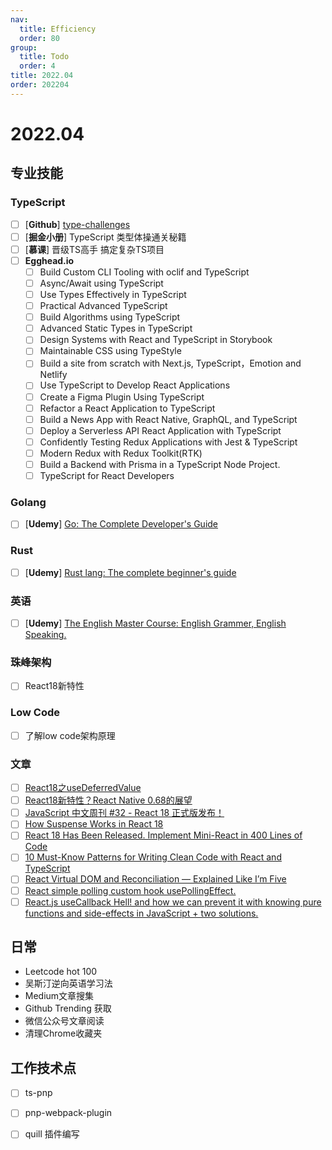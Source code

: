```yaml
---
nav:
  title: Efficiency
  order: 80
group:
  title: Todo
  order: 4
title: 2022.04
order: 202204
---
```


# 2022.04

## 专业技能

### TypeScript

- [ ] [**Github**] [type-challenges](https://github.com/type-challenges/type-challenges?utm_source=gold_browser_extension)
- [ ] [**掘金小册**] TypeScript 类型体操通关秘籍
- [ ] [**慕课**] 晋级TS高手 搞定复杂TS项目
- [ ] **Egghead.io**
  - [ ] Build Custom CLI Tooling with oclif and TypeScript
  - [ ] Async/Await using TypeScript
  - [ ] Use Types Effectively in TypeScript
  - [ ] Practical Advanced TypeScript
  - [ ] Build Algorithms using TypeScript
  - [ ] Advanced Static Types in TypeScript
  - [ ] Design Systems with React and TypeScript in Storybook
  - [ ] Maintainable CSS using TypeStyle
  - [ ] Build a site from scratch with Next.js, TypeScript，Emotion and Netlify
  - [ ] Use TypeScript to Develop React Applications
  - [ ] Create a Figma Plugin Using TypeScript
  - [ ] Refactor a React Application to TypeScript
  - [ ] Build a News App with React Native, GraphQL, and TypeScript
  - [ ] Deploy a Serverless API React Application with TypeScript
  - [ ] Confidently Testing Redux Applications with Jest & TypeScript
  - [ ] Modern Redux with Redux Toolkit(RTK)
  - [ ] Build a Backend with Prisma in a TypeScript Node Project.
  - [ ] TypeScript for React Developers

### Golang

- [ ] [**Udemy**] [Go: The Complete Developer's Guide](https://www.udemy.com/course/go-the-complete-developers-guide/)

### Rust

- [ ] [**Udemy**] [Rust lang: The complete beginner's guide](https://www.udemy.com/course/rustaceans/)

### **英语**

- [ ] [**Udemy**] [The English Master Course: English Grammer, English Speaking.](https://www.udemy.com/course/learn-english-grammar-online/)

### 珠峰架构

- [ ] React18新特性

### Low Code

- [ ] 了解low code架构原理

### 文章

- [ ] [React18之useDeferredValue](https://mp.weixin.qq.com/s/bHjM9RCpc5brpTSfXQQ8uQ)
- [ ] [React18新特性？React Native 0.68的展望](https://mp.weixin.qq.com/s/xXNSJN8V-Od8EOf12OMVsQ)
- [ ] [JavaScript 中文周刊 #32 - React 18 正式版发布！](https://mp.weixin.qq.com/s/PHyfs6v44meI38kRts5ZIw)
- [ ] [How Suspense Works in React 18](https://medium.com/better-programming/how-suspense-works-in-react-18-c7617a50447f?source=collection_home---------10-------------------------------)
- [ ] [React 18 Has Been Released. Implement Mini-React in 400 Lines of Code](https://medium.com/better-programming/react-18-has-been-released-implement-mini-react-in-400-lines-of-code-837559761758?source=collection_home---------6-------------------------------)
- [ ] [10 Must-Know Patterns for Writing Clean Code with React and TypeScript](https://medium.com/@adarshrai3011/10-must-know-patterns-for-writing-clean-code-with-react-and-typescript-d2fe9ac6ccdd)
- [ ] [React Virtual DOM and Reconciliation — Explained Like I’m Five](https://medium.com/javascript-in-plain-english/react-virtual-dom-and-reconciliation-explained-like-im-five-6e4670ffc847?source=collection_home---------9-------------------------------)
- [ ] [React simple polling custom hook usePollingEffect.](https://medium.com/@pgarciacamou/react-simple-polling-custom-hook-usepollingeffect-1e9b6b8c9c71?source=topics_v2---------4-89--------------------012f4f4a_69a9_47a3_9866_0b97fd2a29bd-------19)
- [ ] [React.js useCallback Hell! and how we can prevent it with knowing pure functions and side-effects in JavaScript + two solutions.](https://medium.com/@maxtsh/react-js-usecallback-hell-a1cf1bacac92?source=topics_v2---------6-89--------------------012f4f4a_69a9_47a3_9866_0b97fd2a29bd-------19)

## 日常

- Leetcode hot 100
- 吴斯汀逆向英语学习法
- Medium文章搜集
- Github Trending 获取
- 微信公众号文章阅读
- 清理Chrome收藏夹

## 工作技术点

- [ ] ts-pnp
- [ ] pnp-webpack-plugin
- [ ] quill 插件编写

